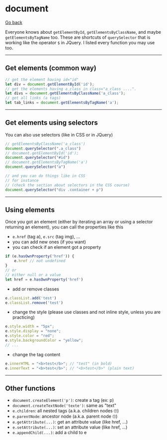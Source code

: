 # document

[Go back](..#javascript-for-websites)

Everyone knows about `getElementById`, `getElementsByClassName`, and maybe `getElementsByTagName` too. These are shortcuts of `querySelector` that is working like the operator `$` in JQuery. I listed every function you may use too.

<hr class="sl">

## Get elements (common way)

```js
// get the element having id="id"
let div = document.getElementById('id');
// get the elements having a_class in class="a_class ....".
let divs = document.getElementsByClassName('a_class');
// get all links (a tags)
let tab_links = document.getElementsByTagName('a');
```

<hr class="sl">

## Get elements using selectors

You can also use selectors (like in CSS or in JQuery)

```js
// getElementsByClassName('a_class')
document.querySelector(".a_class")
// document.getElementById('id');
document.querySelector("#id")
// document.getElementsByTagName('a')
document.querySelector("a")

// and you can do things like in CSS
// for instance 
// (check the section about selectors in the CSS course)
document.querySelector("div .container + p")
```

<hr class="sl">

## Using elements

Once you got an element (either by iterating an array or using a selector returning an element), you can call the properties like this

* `e.href` (tag a), `e.src` (tag img), ...
* you can add new ones (if you want)
* you can check if an element got a property

```js
if (e.hasOwnProperty('href')) {
    e.href // not undefined
}
// or
// either null or a value
let href = e.hasOwnProperty('href')
```

* add or remove classes

```js
e.classList.add('test')
e.classList.remove('test')
```

* change the style (please use classes and not inline style, unless you are practicing)

```js
e.style.width = "5px";
e.style.display = "none";
e.style.color = "red";
e.style.backgroundColor = "yellow";
// ...
```

* change the tag content

```js
e.innerHTML = "<b>test</b>"; // "test" (in bold)
e.innerText = "<b>test</b>"; // "<b>test</b>" (plain text)
```

<hr class="sl">

## Other functions

* `document.createElement('p')`: create a tag (ex: p)
* `document.createTextNode('texte')`: same as "text"
* `e.children`: all nested tags (a.k.a. children nodes 🙄)
* `e.parentNode`: ancestor node (a.k.a. parent node 🙄)
* `e.getAttribute(...)`: get an attribute value (like href, ...)
* `e.setAttribute(...)`: set an attribute value (like href, ...)
* `e.appendChild(...)`: add a child to e